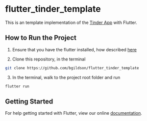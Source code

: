 # flutter_tinder_template

This is an template implementation of the [Tinder App](https://play.google.com/store/apps/details?id=com.tinder) with Flutter.

## How to Run the Project

1. Ensure that you have the flutter installed, how described [here](https://flutter.io/get-started/install/)

2. Clone this repository, in the terminal
```bash
git clone https://github.com/bgildson/flutter_tinder_template
```

3. In the terminal, walk to the project root folder and run
```bash
flutter run
```

## Getting Started

For help getting started with Flutter, view our online
[documentation](https://flutter.io/).
